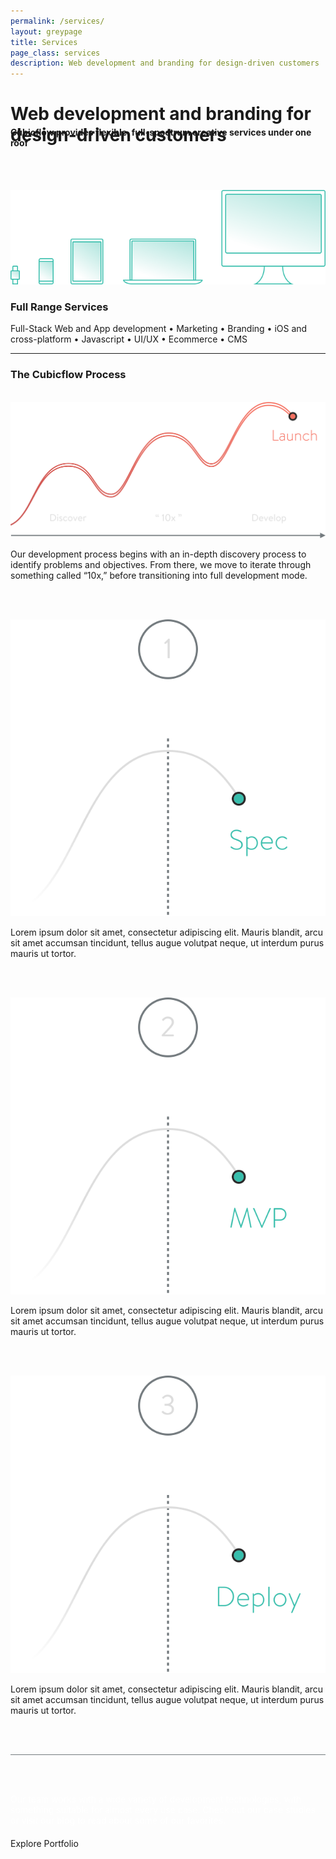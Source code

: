 ```yaml
---
permalink: /services/
layout: greypage
title: Services
page_class: services
description: Web development and branding for design-driven customers
---
```



# Web development and branding for design-driven customers

<h4 style="margin-top: -3.5em;">Cubicflow provides flexible, full-spectrum creative services under one roof</h4>

<br><br>

<img src="/assets/img/services/process--devices.svg">

### Full Range Services

Full-Stack Web and App development   •	  Marketing   •   Branding   •   iOS and cross-platform   • 	 Javascript   • 	 UI/UX   •  	Ecommerce   •  	CMS

---

### The Cubicflow Process

<br>

<img src="/assets/img/services/process--graph.svg">

<br>

Our development process begins with an in-depth discovery process to identify problems and objectives. From there, we move to iterate through something called “10x,” before transitioning into full development mode.

<br><br>

<img src="/assets/img/services/process--stage-1.svg">

<br>

Lorem ipsum dolor sit amet, consectetur adipiscing elit. Mauris blandit, arcu sit amet accumsan tincidunt, tellus augue volutpat neque, ut interdum purus mauris ut tortor.

<br><br>

<img src="/assets/img/services/process--stage-2.svg">

<br>

Lorem ipsum dolor sit amet, consectetur adipiscing elit. Mauris blandit, arcu sit amet accumsan tincidunt, tellus augue volutpat neque, ut interdum purus mauris ut tortor.

<br><br>

<img src="/assets/img/services/process--stage-3.svg">

<br>

Lorem ipsum dolor sit amet, consectetur adipiscing elit. Mauris blandit, arcu sit amet accumsan tincidunt, tellus augue volutpat neque, ut interdum purus mauris ut tortor.

<br><br>

<div style="border-bottom: 1px solid #737A7E;"></div>

<br><br>

<div style="color: #ffffff; margin-bottom: 20px;">Our team works with a wide variety of development technologies, with something suitable for almost every use case. Check out our case studies or visit our blog to read about some of our favorites.</div>

<div class="button">Explore Portfolio</div>
